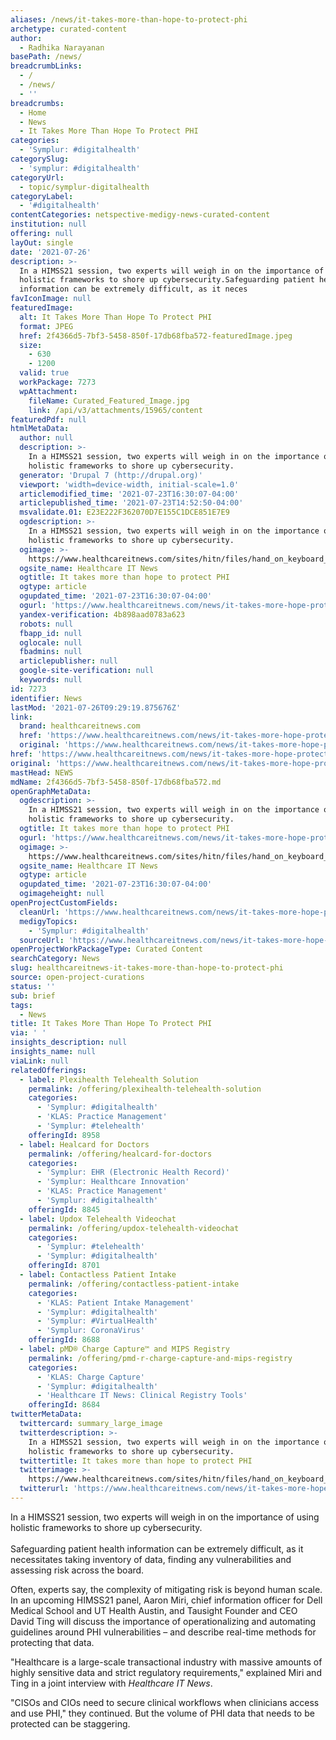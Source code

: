 ```yaml
---
aliases: /news/it-takes-more-than-hope-to-protect-phi
archetype: curated-content
author:
  - Radhika Narayanan
basePath: /news/
breadcrumbLinks:
  - /
  - /news/
  - ''
breadcrumbs:
  - Home
  - News
  - It Takes More Than Hope To Protect PHI
categories:
  - 'Symplur: #digitalhealth'
categorySlug:
  - 'symplur: #digitalhealth'
categoryUrl:
  - topic/symplur-digitalhealth
categoryLabel:
  - '#digitalhealth'
contentCategories: netspective-medigy-news-curated-content
institution: null
offering: null
layOut: single
date: '2021-07-26'
description: >-
  In a HIMSS21 session, two experts will weigh in on the importance of using
  holistic frameworks to shore up cybersecurity.Safeguarding patient health
  information can be extremely difficult, as it neces
favIconImage: null
featuredImage:
  alt: It Takes More Than Hope To Protect PHI
  format: JPEG
  href: 2f4366d5-7bf3-5458-850f-17db68fba572-featuredImage.jpeg
  size:
    - 630
    - 1200
  valid: true
  workPackage: 7273
  wpAttachment:
    fileName: Curated_Featured_Image.jpg
    link: /api/v3/attachments/15965/content
featuredPdf: null
htmlMetaData:
  author: null
  description: >-
    In a HIMSS21 session, two experts will weigh in on the importance of using
    holistic frameworks to shore up cybersecurity.
  generator: 'Drupal 7 (http://drupal.org)'
  viewport: 'width=device-width, initial-scale=1.0'
  articlemodified_time: '2021-07-23T16:30:07-04:00'
  articlepublished_time: '2021-07-23T14:52:50-04:00'
  msvalidate.01: E23E222F362070D7E155C1DCE851E7E9
  ogdescription: >-
    In a HIMSS21 session, two experts will weigh in on the importance of using
    holistic frameworks to shore up cybersecurity.
  ogimage: >-
    https://www.healthcareitnews.com/sites/hitn/files/hand_on_keyboard_hacker_1200.jpg
  ogsite_name: Healthcare IT News
  ogtitle: It takes more than hope to protect PHI
  ogtype: article
  ogupdated_time: '2021-07-23T16:30:07-04:00'
  ogurl: 'https://www.healthcareitnews.com/news/it-takes-more-hope-protect-phi'
  yandex-verification: 4b898aad0783a623
  robots: null
  fbapp_id: null
  oglocale: null
  fbadmins: null
  articlepublisher: null
  google-site-verification: null
  keywords: null
id: 7273
identifier: News
lastMod: '2021-07-26T09:29:19.875676Z'
link:
  brand: healthcareitnews.com
  href: 'https://www.healthcareitnews.com/news/it-takes-more-hope-protect-phi'
  original: 'https://www.healthcareitnews.com/news/it-takes-more-hope-protect-phi'
href: 'https://www.healthcareitnews.com/news/it-takes-more-hope-protect-phi'
original: 'https://www.healthcareitnews.com/news/it-takes-more-hope-protect-phi'
mastHead: NEWS
mdName: 2f4366d5-7bf3-5458-850f-17db68fba572.md
openGraphMetaData:
  ogdescription: >-
    In a HIMSS21 session, two experts will weigh in on the importance of using
    holistic frameworks to shore up cybersecurity.
  ogtitle: It takes more than hope to protect PHI
  ogurl: 'https://www.healthcareitnews.com/news/it-takes-more-hope-protect-phi'
  ogimage: >-
    https://www.healthcareitnews.com/sites/hitn/files/hand_on_keyboard_hacker_1200.jpg
  ogsite_name: Healthcare IT News
  ogtype: article
  ogupdated_time: '2021-07-23T16:30:07-04:00'
  ogimageheight: null
openProjectCustomFields:
  cleanUrl: 'https://www.healthcareitnews.com/news/it-takes-more-hope-protect-phi'
  medigyTopics:
    - 'Symplur: #digitalhealth'
  sourceUrl: 'https://www.healthcareitnews.com/news/it-takes-more-hope-protect-phi'
openProjectWorkPackageType: Curated Content
searchCategory: News
slug: healthcareitnews-it-takes-more-than-hope-to-protect-phi
source: open-project-curations
status: ''
sub: brief
tags:
  - News
title: It Takes More Than Hope To Protect PHI
via: ' '
insights_description: null
insights_name: null
viaLink: null
relatedOfferings:
  - label: Plexihealth Telehealth Solution
    permalink: /offering/plexihealth-telehealth-solution
    categories:
      - 'Symplur: #digitalhealth'
      - 'KLAS: Practice Management'
      - 'Symplur: #telehealth'
    offeringId: 8958
  - label: Healcard for Doctors
    permalink: /offering/healcard-for-doctors
    categories:
      - 'Symplur: EHR (Electronic Health Record)'
      - 'Symplur: Healthcare Innovation'
      - 'KLAS: Practice Management'
      - 'Symplur: #digitalhealth'
    offeringId: 8845
  - label: Updox Telehealth Videochat
    permalink: /offering/updox-telehealth-videochat
    categories:
      - 'Symplur: #telehealth'
      - 'Symplur: #digitalhealth'
    offeringId: 8701
  - label: Contactless Patient Intake
    permalink: /offering/contactless-patient-intake
    categories:
      - 'KLAS: Patient Intake Management'
      - 'Symplur: #digitalhealth'
      - 'Symplur: #VirtualHealth'
      - 'Symplur: CoronaVirus'
    offeringId: 8688
  - label: pMD® Charge Capture™ and MIPS Registry
    permalink: /offering/pmd-r-charge-capture-and-mips-registry
    categories:
      - 'KLAS: Charge Capture'
      - 'Symplur: #digitalhealth'
      - 'Healthcare IT News: Clinical Registry Tools'
    offeringId: 8684
twitterMetaData:
  twittercard: summary_large_image
  twitterdescription: >-
    In a HIMSS21 session, two experts will weigh in on the importance of using
    holistic frameworks to shore up cybersecurity.
  twittertitle: It takes more than hope to protect PHI
  twitterimage: >-
    https://www.healthcareitnews.com/sites/hitn/files/hand_on_keyboard_hacker_1200.jpg
  twitterurl: 'https://www.healthcareitnews.com/news/it-takes-more-hope-protect-phi'
---
```

<p>In a HIMSS21 session, two experts will weigh in on the importance of using holistic frameworks to shore up cybersecurity.<br><br>Safeguarding patient health information can be extremely difficult, as it necessitates taking inventory of data, finding any vulnerabilities and assessing risk across the board.&nbsp; &nbsp;</p><p>Often, experts say, the complexity of mitigating risk is beyond human scale. In an upcoming HIMSS21 panel, Aaron Miri, chief information officer for Dell Medical School and UT Health Austin, and Tausight Founder and CEO David&nbsp;Ting will discuss the importance of operationalizing and automating guidelines around PHI vulnerabilities – and describe real-time methods for protecting that data. &nbsp;</p><p>"Healthcare is a large-scale transactional industry with massive amounts of highly sensitive data and strict regulatory requirements," explained Miri and Ting in a joint interview with <i>Healthcare IT News</i>.&nbsp; &nbsp;</p><p>"CISOs and CIOs need to secure clinical workflows when clinicians access and use PHI," they continued. But the volume of PHI data that needs to be protected can be staggering.</p>